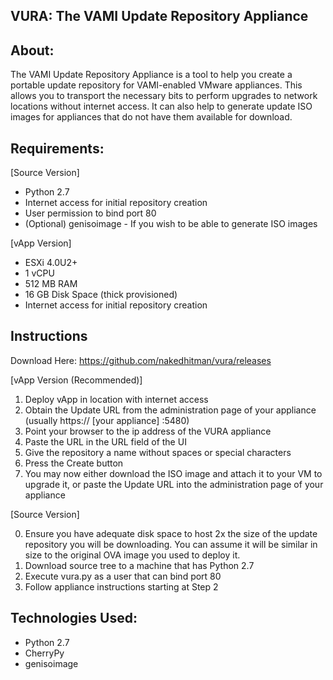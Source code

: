 ## VURA: The VAMI Update Repository Appliance ##

About:
-----

The VAMI Update Repository Appliance is a tool to help you create a portable update repository for VAMI-enabled VMware appliances. This allows you to transport the necessary bits to perform upgrades to network locations without internet access. It can also help to generate update ISO images for appliances that do not have them available for download.

Requirements:
----

[Source Version]
 - Python 2.7
 - Internet access for initial repository creation
 - User permission to bind port 80
 - (Optional) genisoimage - If you wish to be able to generate ISO images

[vApp Version]
 - ESXi 4.0U2+
 - 1 vCPU
 - 512 MB RAM
 - 16 GB Disk Space (thick provisioned)
 - Internet access for initial repository creation

Instructions
----

Download Here:
https://github.com/nakedhitman/vura/releases

[vApp Version (Recommended)] 

1. Deploy vApp in location with internet access
2. Obtain the Update URL from the administration page of your appliance (usually https:// [your appliance] :5480)
3. Point your browser to the ip address of the VURA appliance
4. Paste the URL in the URL field of the UI
5. Give the repository a name without spaces or special characters
6. Press the Create button
7. You may now either download the ISO image and attach it to your VM to upgrade it, or paste the Update URL into the administration page of your appliance

[Source Version]

0. Ensure you have adequate disk space to host 2x the size of the update repository you will be downloading. You can assume it will be similar in size to the original OVA image you used to deploy it.
1. Download source tree to a machine that has Python 2.7
2. Execute vura.py as a user that can bind port 80
3. Follow appliance instructions starting at Step 2

Technologies Used:
----

 - Python 2.7
 - CherryPy
 - genisoimage
